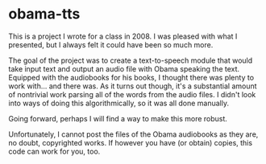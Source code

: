 obama-tts
=========
This is a project I wrote for a class in 2008. I was pleased with what I presented, but I always felt it could have been so much more.

The goal of the project was to create a text-to-speech module that would take input text and output an audio file with Obama speaking the text. Equipped with the audiobooks for his books, I thought there was plenty to work with... and there was. As it turns out though, it's a substantial amount of nontrivial work parsing all of the words from the audio files. I didn't look into ways of doing this algorithmically, so it was all done manually.

Going forward, perhaps I will find a way to make this more robust.

Unfortunately, I cannot post the files of the Obama audiobooks as they are, no doubt, copyrighted works. If however you have (or obtain) copies, this code can work for you, too.
